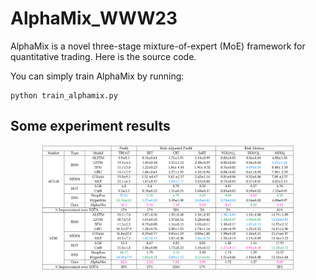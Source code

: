 # AlphaMix_WWW23
AlphaMix is a novel three-stage mixture-of-expert (MoE) framework for quantitative trading. Here is the source code.

You can simply train AlphaMix by running:
```
python train_alphamix.py
```
## Some experiment results

<div align="center">
<img align="center" src=alphamix.jpg width="80%"/>
</div>
